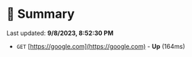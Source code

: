 # 📖 Summary
Last updated: **9/8/2023, 8:52:30 PM**

- `GET` [https://google.com](https://google.com) - **Up** (164ms)
